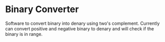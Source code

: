 # Binary Converter
Software to convert binary into denary using two's complement. Currently can convert positive and negative binary to denary and will check if the binary is in range.
